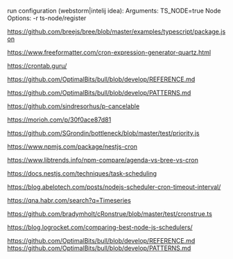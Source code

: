 run configuration (webstorm|intelij idea):
Arguments: TS_NODE=true
Node Options: -r ts-node/register

https://github.com/breejs/bree/blob/master/examples/typescript/package.json

https://www.freeformatter.com/cron-expression-generator-quartz.html

https://crontab.guru/

https://github.com/OptimalBits/bull/blob/develop/REFERENCE.md

https://github.com/OptimalBits/bull/blob/develop/PATTERNS.md

https://github.com/sindresorhus/p-cancelable

https://morioh.com/p/30f0ace87d81

https://github.com/SGrondin/bottleneck/blob/master/test/priority.js

https://www.npmjs.com/package/nestjs-cron

https://www.libtrends.info/npm-compare/agenda-vs-bree-vs-cron

https://docs.nestjs.com/techniques/task-scheduling

https://blog.abelotech.com/posts/nodejs-scheduler-cron-timeout-interval/

https://qna.habr.com/search?q=Timeseries

https://github.com/bradymholt/cRonstrue/blob/master/test/cronstrue.ts

https://blog.logrocket.com/comparing-best-node-js-schedulers/

https://github.com/OptimalBits/bull/blob/develop/REFERENCE.md
https://github.com/OptimalBits/bull/blob/develop/PATTERNS.md
